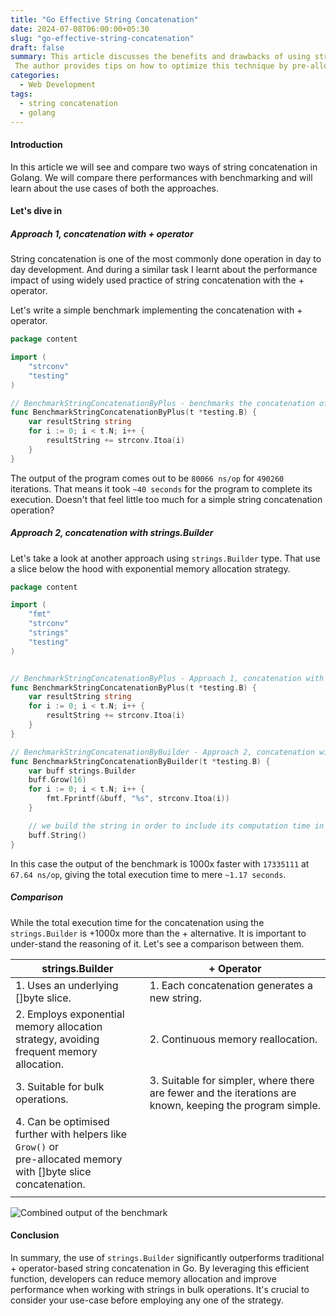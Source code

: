 ```yaml
---
title: "Go Effective String Concatenation"
date: 2024-07-08T06:00:00+05:30
slug: "go-effective-string-concatenation"
draft: false
summary: This article discusses the benefits and drawbacks of using string concatenation in Go. It explains that while concatenating strings can be an efficient way to build large text outputs, it can lead to performance issues if not managed carefully. 
 The author provides tips on how to optimize this technique by pre-allocating memory for large amounts of text and reusing the same buffer to avoid unnecessary reallocations. 
categories:
  - Web Development
tags:
  - string concatenation
  - golang
---
```


#### Introduction 
In this article we will see and compare two ways of string concatenation in Golang. We will compare there performances 
with benchmarking and will learn about the use cases of both the approaches.

#### Let's dive in
##### Approach 1, concatenation with + operator
String concatenation is one of the most commonly done operation in day to day development. And during a similar task I 
learnt about the performance impact of using widely used practice of string concatenation with the + operator. 

Let's write a simple benchmark implementing the concatenation with + operator.  

```Go
package content

import (
	"strconv"
	"testing"
)

// BenchmarkStringConcatenationByPlus - benchmarks the concatenation of t.N records by + operator
func BenchmarkStringConcatenationByPlus(t *testing.B) {
	var resultString string
	for i := 0; i < t.N; i++ {
		resultString += strconv.Itoa(i)
	}
}
```

The output of the program comes out to be `80066 ns/op` for `490260` iterations. That means it took `~40 seconds` for 
the program to complete its execution. 
Doesn't that feel little too much for a simple string concatenation operation?   

##### Approach 2, concatenation with strings.Builder

Let's take a look at another approach using `strings.Builder` type. That use a slice below the hood with exponential 
memory allocation strategy. 

```Go
package content

import (
	"fmt"
	"strconv"
	"strings"
	"testing"
)


// BenchmarkStringConcatenationByPlus - Approach 1, concatenation with + operator
func BenchmarkStringConcatenationByPlus(t *testing.B) {
	var resultString string
	for i := 0; i < t.N; i++ {
		resultString += strconv.Itoa(i)
	}
}

// BenchmarkStringConcatenationByBuilder - Approach 2, concatenation with strings.Builder
func BenchmarkStringConcatenationByBuilder(t *testing.B) {
	var buff strings.Builder
	buff.Grow(16)
	for i := 0; i < t.N; i++ {
		fmt.Fprintf(&buff, "%s", strconv.Itoa(i))
	}

	// we build the string in order to include its computation time in the benchmark
	buff.String()
}
```
In this case the output of the benchmark is 1000x faster with `17335111` at `67.64 ns/op`, giving the total execution 
time to mere `~1.17 seconds`.

##### Comparison
While the total execution time for the concatenation using the `strings.Builder` is +1000x more than the + alternative. It is important to under-stand the reasoning of it. Let's see a comparison between them.


| strings.Builder                                                                                                      | + Operator                                                                                               |
|----------------------------------------------------------------------------------------------------------------------|----------------------------------------------------------------------------------------------------------|
| 1. Uses an underlying []byte slice.                                                                                  | 1. Each concatenation generates a new string.                                                            |
| 2. Employs exponential memory allocation strategy, avoiding <br/>frequent memory allocation.                         | 2. Continuous memory reallocation.                                                                       |
| 3. Suitable for bulk operations.                                                                                     | 3. Suitable for simpler, where there are fewer and the iterations are known, keeping the program simple. |
| 4. Can be optimised further with helpers like `Grow()` or <br/>pre-allocated memory with []byte slice concatenation. |                                                                                                          |
|                                                                                                                      |                                                                                                          |

![Combined output of the benchmark](/static/tech/string-concatenation-benchmark.png)

#### Conclusion
In summary, the use of `strings.Builder` significantly outperforms traditional + operator-based string concatenation in Go. By leveraging this efficient function, developers can reduce memory allocation and improve performance when working with strings in bulk operations.
It's crucial to consider your use-case before employing any one of the strategy. 

 